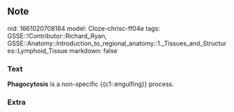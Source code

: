 ## Note
nid: 1661020708184
model: Cloze-chrisc-ff04e
tags: GSSE::!Contributor::Richard_Ryan, GSSE::Anatomy::Introduction_to_regional_anatomy::1._Tissues_and_Structures::Lymphoid_Tissue
markdown: false

### Text
<div class='toggle'>
  <strong>Phagocytosis</strong> is a non-specific {{c1::engulfing}}
  process.
</div>

### Extra


